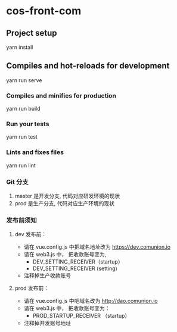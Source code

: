 # cos-front-com

## Project setup

yarn install

## Compiles and hot-reloads for development

yarn run serve

### Compiles and minifies for production

yarn run build

### Run your tests

yarn run test

### Lints and fixes files

yarn run lint

### Git 分支

1. master 是开发分支, 代码对应研发环境的现状
2. prod 是生产分支, 代码对应生产环境的现状

### 发布前须知

1. dev 发布前：

   - 请在 vue.config.js 中把域名地址改为 https://dev.comunion.io
   - 请在 web3.js 中， 把收款账号变为,
     - DEV_SETTING_RECEIVER（startup）
     - DEV_SETTING_RECEIVER (setting)
   - 注释掉生产收款账号

2. prod 发布前：
   - 请在 vue.config.js 中吧域名改为 http://dao.comunion.io
   - 请在 web3.js 中， 把收款账号变为：
     - PROD_STARTUP_RECEIVER （startup）
   - 注释掉开发账号地址
